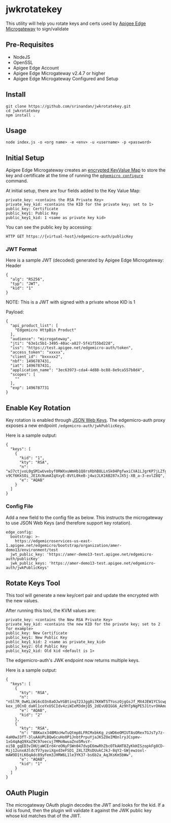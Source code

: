 # jwkrotatekey
This utility will help you rotate keys and certs used by [Apigee Edge Microgateway](http://docs.apigee.com/microgateway/content/edge-microgateway-home) to sign/validate

## Pre-Requisites
* NodeJS
* OpenSSL
* Apigee Edge Account
* Apigee Edge Microgateway v2.4.7 or higher
* Apigee Edge Microgateway Configured and Setup

## Install
```
git clone https://github.com/srinandan/jwkrotatekey.git
cd jwkrotatekey
npm install .
```

## Usage
```
node index.js -o <org name> -e <env> -u <username> -p <password>
```

## Initial Setup
Apigee Edge Microgateway creates an [encrypted KeyValue Map](http://docs.apigee.com/api-services/reference/key-value-map-operations-policy#samples) to store the key and certificate at the time of running the [`edgemicro configure`](http://docs.apigee.com/microgateway/latest/setting-and-configuring-edge-microgateway) command.

At initial setup, there are four fields added to the Key Value Map:
```
private_key: <contains the RSA Private Key>
private_key_kid: <contains the KID for the private key; set to 1>
public_key: Certificate
public_key1: Public Key
public_key1_kid: 1 <same as private key kid>
```

You can see the public key by accessing:
```
HTTP GET https://{virtual-host}/edgemicro-auth/publicKey
```

### JWT Format
Here is a sample JWT (decoded) generated by Apigee Edge Microgateway:
Header
```
{
  "alg": "RS256",
  "typ": "JWT",
  "kid": "1"
}
```
NOTE: This is a JWT with signed with a private whose KID is 1

Payload:
```
{
  "api_product_list": [
    "Edgemicro HttpBin Product"
  ],
  "audience": "microgateway",
  "jti": "63e1c5b1-3495-40ac-a827-5f41f55bd228",
  "iss": "https://test.apigee.net/edgemicro-auth/token",
  "access_token": "xxxxx",
  "client_id": "bxxxxx2",
  "nbf": 1496787431,
  "iat": 1496787431,
  "application_name": "3ec63973-cda4-4d88-bc88-8e9ca557b8d4",
  "scopes": [
    ""
  ],
  "exp": 1496787731
}
```
## Enable Key Rotation
Key rotation is enabled through [JSON Web Keys](https://tools.ietf.org/html/rfc7517). The edgemicro-auth proxy exposes a new endpoint `/edgemicro-auth/jwkPublicKeys`. 

Here is a sample output:
```
{
  "keys": [
    {
      "kid": "1",
      "kty": "RSA",
      "n": "wJ7ctjvoL0gSM1wUvebyf0RWXxuWmHb1Q8rsRbhB8LLnSk04PgfwxiCVA1LJgrKP7jLZfg_ttpUNrHGmfJBzYpBwS6FhVBbKvZ2eq9ufeF_bm71Piqi2UZRiYNYFUcBHTYtM5NRbir1VI_aJD0WLTlLWrN3jbvRQbUR8nVib0M9eu5GJOdwN46zqXyJVTHzjJ3jT8qUaBCZoUVsDfdhRKMH3_y6AbyZHNUr7EVPbEqrhWmpd2djnnz_7pl2cJ8hYkqLRBOnXIHZ9KDI9F-v9Cf6KkSOi_JE1XcNumAIqXxyE-8VtL0keB-j4wzJLK16B287xJX5j-XB_a-3-evlZ8Q",
      "e": "AQAB"
    }
  ]
}
```


### Config File
Add a new field to the config file as below. This instructs the microgateway to use JSON Web Keys (and therefore support key rotation).
```
edge_config:
  bootstrap: >-
    https://edgemicroservices-us-east-1.apigee.net/edgemicro/bootstrap/organization/amer-demo13/environment/test
  jwt_public_key: 'https://amer-demo13-test.apigee.net/edgemicro-auth/publicKey'
  jwk_public_keys: 'https://amer-demo13-test.apigee.net/edgemicro-auth/jwkPublicKeys'
```

## Rotate Keys Tool
This tool will generate a new key/cert pair and update the encrypted with the new values.

After running this tool, the KVM values are:
```
private_key: <contains the New RSA Private Key>
private_key_kid: <contains the new KID for the private key; set to 2 for example>
public_key: New Certificate
public_key1: New Public Key
public_key1_kid: 2 <same as private_key_kid>
public_key2: Old Public Key
public_key2_kid: Old kid <default is 1>
```

The edgemicro-auth's JWK endpoint now returns multiple keys. 

Here is a sample output:
```
{
  "keys": [
    {
      "kty": "RSA",
      "n": "nSl7R_0wKLiWi6cO3n8aOJwYGBtinq723Jgg8i7KKWTSTYoszOjgGsJf_MX4JEW1YCScwpE5o4o8ccQN09iHVTlIhk8CNiMZNPipClmRVjaL_8IWvMQp1iN66qy4ldWXzXnHfivUZZogCkBNqCz7VSC5rw2Jf57pdViULVvVDGwTgf46sYveW_6h8CAGaD0KLd3vZffxIkoJubh0yMy0mQP3aDOeIGf_akeZeZ6GzF7ltbKGd954iNTiKmdm8IKhz6Y3gLpC9iwQ-kex_j0CnO_daHl1coYxUSCIdv4ziWIeM3dmjQ5_2dEvUDIGG6_Az9hTpNgPE5J1tvrOHAmunQ",
      "e": "AQAB",
      "kid": "2"
    },
    {
      "kty": "RSA",
      "n": "8BKwzx34BMUcHwTuQtmp8LFRCMxbkKg_zsWD6eOMIUTAsORexTGJsTy7z-4aH0wJ3fT-3luAAUPLBQwGcuHo0P1JnbtPrpuYjaJKSZOeIMOnlryJCspmv-1xG4qAqQ9XaZ9C97oecuj7MMoNwuaZno5MvsY-oi5B_gqED3vIHUjaWCErd4reONyFSWn047dvpE6mwRhZbcOTkAHT8ZyKkHISzopkFg8CD-Mij12unxA3ldcTV7yaviXgxd3eFSD1_Z4L7ZRsDUukCJkJ-8qY2-GWjewzoxl-mAW9D1tLK6qAdc89yFem3JHRW6L1le3YK37-bs6b2a_AqJKsKm5bWw",
      "e": "AQAB",
      "kid": "1"
    }
  ]
}
```

## OAuth Plugin
The microgateway OAuth plugin decodes the JWT and looks for the kid. If a kid is found, then the plugin will validate it against the JWK public key whose kid matches that of the JWT.
